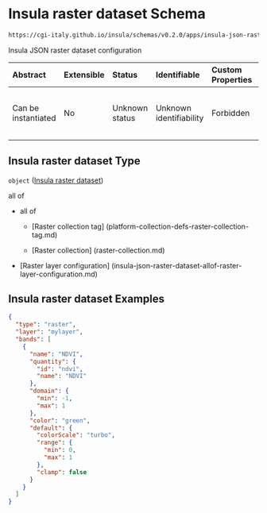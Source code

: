 # Insula raster dataset Schema

```txt
https://cgi-italy.github.io/insula/schemas/v0.2.0/apps/insula-json-raster-dataset.schema.json
```

Insula JSON raster dataset configuration

| Abstract            | Extensible | Status         | Identifiable            | Custom Properties | Additional Properties | Access Restrictions | Defined In                                                                                                           |
| :------------------ | :--------- | :------------- | :---------------------- | :---------------- | :-------------------- | :------------------ | :------------------------------------------------------------------------------------------------------------------- |
| Can be instantiated | No         | Unknown status | Unknown identifiability | Forbidden         | Allowed               | none                | [insula-json-raster-dataset.schema.json] (schemas/apps/insula-json-raster-dataset.schema.json) |

## Insula raster dataset Type

`object` ([Insula raster dataset](insula-json-raster-dataset.md))

all of

* all of

  * [Raster collection tag] (platform-collection-defs-raster-collection-tag.md)

  * [Raster collection] (raster-collection.md)

* [Raster layer configuration] (insula-json-raster-dataset-allof-raster-layer-configuration.md)

## Insula raster dataset Examples

```json
{
  "type": "raster",
  "layer": "mylayer",
  "bands": [
    {
      "name": "NDVI",
      "quantity": {
        "id": "ndvi",
        "name": "NDVI"
      },
      "domain": {
        "min": -1,
        "max": 1
      },
      "color": "green",
      "default": {
        "colorScale": "turbo",
        "range": {
          "min": 0,
          "max": 1
        },
        "clamp": false
      }
    }
  ]
}
```
